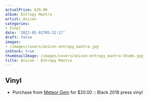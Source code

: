 ```yaml
---
actualPrice: $20.00
album: Entropy Mantra
artist: Anicon
categories:
- Vinyl
date: '2022-05-01T05:32:17'
draft: false
images:
- /images/covers/anicon-entropy_mantra.jpg
inStock: true
thumbnailImage: /images/covers/anicon-entropy_mantra-thumb.jpg
title: Anicon - Entropy Mantra
---
```


## Vinyl
* Purchase from [Meteor Gem](https://meteor-gem.com/products/anicon-entropy-mantra-lp) for $20.00 :: Black 2018 press vinyl
